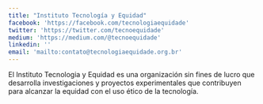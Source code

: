 ```yaml
---
title: "Instituto Tecnología y Equidad"
facebook: 'https://facebook.com/tecnologiaequidade'
twitter: 'https://twitter.com/tecnoequidade'
medium: 'https://medium.com/@tecnoequidade'
linkedin: ''
email: 'mailto:contato@tecnologiaequidade.org.br'
---
```


El Instituto Tecnologia y Equidad es una organización sin fines de lucro que desarrolla investigaciones y proyectos experimentales que contribuyen para alcanzar la equidad con el uso ético de la tecnología.
